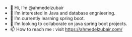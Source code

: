 - 👋 Hi, I’m @ahmedelzubair
- 👀 I’m interested in Java and database engnieering.
- 🌱 I’m currently learning spring boot.
- 💞️ I’m looking to collaborate on java spring boot projects.
- 📫 How to reach me : visit https://ahmedelzubair.com/

<!---
ahmedelzubair/ahmedelzubair is a ✨ special ✨ repository because its `README.md` (this file) appears on your GitHub profile.
You can click the Preview link to take a look at your changes.
--->
